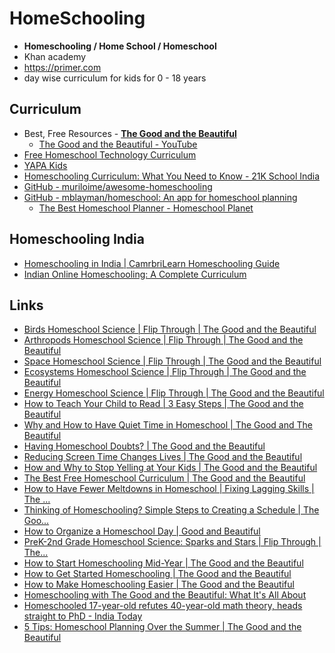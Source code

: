 # HomeSchooling

- **Homeschooling / Home School / Homeschool**
- Khan academy
- https://primer.com
- day wise curriculum for kids for 0 - 18 years

## Curriculum

- Best, Free Resources - **[The Good and the Beautiful](https://www.goodandbeautiful.com/)**
	- [The Good and the Beautiful - YouTube](https://www.youtube.com/thegoodandthebeautiful)
- [Free Homeschool Technology Curriculum](https://freedomhomeschooling.com/technology/)
- [YAPA Kids](https://www.yapakids.org/)
- [Homeschooling Curriculum: What You Need to Know - 21K School India](https://www.21kschool.com/in/blog/homeschooling-curriculum/)
- [GitHub - muriloime/awesome-homeschooling](https://github.com/muriloime/awesome-homeschooling)
- [GitHub - mblayman/homeschool: An app for homeschool planning](https://github.com/mblayman/homeschool)
	- [The Best Homeschool Planner - Homeschool Planet](https://homeschoolplanet.com/)

## Homeschooling India

- [Homeschooling in India \| CamrbriLearn Homeschooling Guide](https://cambrilearn.com/homeschooling/india)
- [Indian Online Homeschooling: A Complete Curriculum](https://www.theclassofone.com/onine-homeschooling-curriculum-for-indian-parents.php)

## Links

- [Birds Homeschool Science | Flip Through | The Good and the Beautiful](https://youtu.be/pjpMXA9CECY)
- [Arthropods Homeschool Science | Flip Through | The Good and the Beautiful](https://youtu.be/1-lr1q1hwfA)
- [Space Homeschool Science | Flip Through | The Good and the Beautiful](https://youtu.be/WKaDaumbyVc)
- [Ecosystems Homeschool Science | Flip Through | The Good and the Beautiful](https://youtu.be/MyMwOn21_rA)
- [Energy Homeschool Science | Flip Through | The Good and the Beautiful](https://youtu.be/5mHeF5r8DcQ)
- [How to Teach Your Child to Read | 3 Easy Steps | The Good and the Beautiful](https://youtu.be/bB2NFs_edFo)
- [Why and How to Have Quiet Time in Homeschool | The Good and The Beautiful](https://youtu.be/O8tNL2ocM-s)
- [Having Homeschool Doubts? | The Good and the Beautiful](https://youtu.be/H6KAi09ddFc)
- [Reducing Screen Time Changes Lives | The Good and the Beautiful](https://youtu.be/asz-Bb2gSwc)
- [How and Why to Stop Yelling at Your Kids | The Good and the Beautiful](https://youtu.be/mn_iPxvt_Vo)
- [The Best Free Homeschool Curriculum | The Good and the Beautiful](https://youtu.be/guAR9MpNH2A)
- [How to Have Fewer Meltdowns in Homeschool | Fixing Lagging Skills | The ...](https://youtu.be/EcmD7AzeSlc)
- [Thinking of Homeschooling? Simple Steps to Creating a Schedule | The Goo...](https://youtu.be/tRgCW9Evyic)
- [How to Organize a Homeschool Day | Good and Beautiful](https://youtu.be/nKA7jRtrnBw)
- [PreK-2nd Grade Homeschool Science: Sparks and Stars | Flip Through | The...](https://youtu.be/nYJOfDSIetk)
- [How to Start Homeschooling Mid-Year | The Good and the Beautiful](https://youtu.be/gP3rzfvGKG4)
- [How to Get Started Homeschooling | The Good and the Beautiful](https://youtu.be/STxbmGBkYrk)
- [How to Make Homeschooling Easier | The Good and the Beautiful](https://youtu.be/vH1t2issZcM)
- [Homeschooling with The Good and the Beautiful: What It's All About](https://youtu.be/h39iHJEz49k)
- [Homeschooled 17-year-old refutes 40-year-old math theory, heads straight to PhD - India Today](https://www.indiatoday.in/amp/education-today/news/story/homeschooled-17-year-old-teen-hannah-cairo-refutes-math-theory-mizohata-takeuchi-conjecture-2769519-2025-08-11)
- [5 Tips: Homeschool Planning Over the Summer | The Good and the Beautiful](https://youtu.be/AEzClNkbmXQ)
